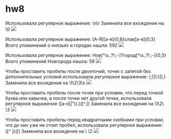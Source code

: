 # hw8

Использовала регулярное выражение: \n\r  Заменила все вхождения на: \0
![](https://pp.userapi.com/c846020/v846020705/677ff/OnjX9itodTU.jpg)

Использовала регулярное выражение: [А-Я][а-я]{0,8}слав[а-я]{0,3} Всего упоминаний о князьях и городах нашла: 592
![](https://pp.userapi.com/c845216/v845216705/6a132/h3GmcXjhXro.jpg)

Использовала регулярное выражение: Нов[^\s.,\?!:;-]?город[^\s.,\?!:;-]{0,3} Всего упоминаний Новгорода нашла: 59
![](https://pp.userapi.com/c845216/v845216705/6a10f/OgvP-ya4lqQ.jpg)

Чтобы проставить пробелы после двоеточий, точек с запятой без дополнительных условий использовала регулярное выражение: (;)|(:)|(,) Заменила все вхождения на \1\2\3\s
![](https://pp.userapi.com/c845216/v845216964/6a3ac/_wFTxG-ym74.jpg)

Чтобы проставить пробелы после точек при условии, что перед точкой буква или кавычка, а после точки нет другой точки, использовала регулярное выражение ([а-я]|")(\.)([^.]) Заменила все вхождения на \1\2\ \3
![](https://pp.userapi.com/c845216/v845216556/6d6f6/DDOXcOLSa1Q.jpg)

Чтобы проставить пробелы перед квадратными скобками при условии, что до них уже не стоит пробел, использовала регулярное выражение: ([^ ])(\[) Заменила все вхождения на \ \2
![](https://pp.userapi.com/c845216/v845216556/6d700/lW7AaXjfq-I.jpg)

